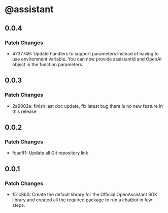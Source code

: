 # @assistant

## 0.0.4

### Patch Changes

- 4737746: Update handlers to support parameters instead of having to use environment variable. You can now provide assistantId and OpenAI object in the function parameters.

## 0.0.3

### Patch Changes

- 2a9002e: finish last doc update, fix latest bug there is no new feature in this release

## 0.0.2

### Patch Changes

- fcacff1: Update all Git repository link

## 0.0.1

### Patch Changes

- 151c8b0: Create the default library for the Official OpenAssistant SDK library and created all the required package to run a chatbot in few steps.
